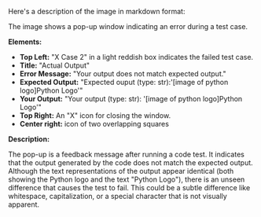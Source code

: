Here's a description of the image in markdown format:

The image shows a pop-up window indicating an error during a test case.

**Elements:**

*   **Top Left:** "X Case 2" in a light reddish box indicates the failed test case.
*   **Title:** "Actual Output"
*   **Error Message:** "Your output does not match expected output."
*   **Expected Output:** "Expected ouput (type: str):'\[image of python logo]Python Logo'"
*   **Your Output:** "Your output (type: str): '\[image of python logo]Python Logo'"
*   **Top Right:** An "X" icon for closing the window.
*   **Center right:** icon of two overlapping squares

**Description:**

The pop-up is a feedback message after running a code test. It indicates that the output generated by the code does not match the expected output. Although the text representations of the output appear identical (both showing the Python logo and the text "Python Logo"), there is an unseen difference that causes the test to fail. This could be a subtle difference like whitespace, capitalization, or a special character that is not visually apparent.